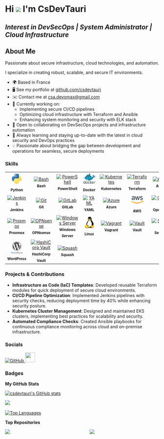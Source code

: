 # Hi <img src="https://user-images.githubusercontent.com/18350557/176309783-0785949b-9127-417c-8b55-ab5a4333674e.gif" width="30"> I'm CsDevTauri

## *Interest in DevSecOps | System Administrator | Cloud Infrastructure*

## About Me

Passionate about secure infrastructure, cloud technologies, and automation.
  
I specialize in creating robust, scalable, and secure IT environments.

* 🌍 Based in France
* 🖥️ See my portfolio at [github.com/csdevtauri](http://github.com/csdevtauri)
* ✉️ Contact me at [csa.devomax@gmail.com](mailto:csa.devomax@gmail.com)
* 🚀 Currently working on:
  * Implementing secure CI/CD pipelines
  * Optimizing cloud infrastructure with Terraform and Ansible
  * Enhancing system monitoring and security with ELK stack
* 🤝 Open to collaborating on DevSecOps projects and infrastructure automation
* 🌱 Always learning and staying up-to-date with the latest in cloud security and DevOps practices
* 💡 Passionate about bridging the gap between development and operations for seamless, secure deployments

### Skills

<table>
  <tr>
    <td align="center" width="80">
      <a href="https://www.python.org/">
        <img src="https://raw.githubusercontent.com/devicons/devicon/master/icons/python/python-original.svg" width="40" height="40" alt="Python" />
      </a>
      <br><sub><b>Python</b></sub>
    </td>
    <td align="center" width="80">
      <a href="https://www.gnu.org/software/bash/">
        <img src="https://www.vectorlogo.zone/logos/gnu_bash/gnu_bash-icon.svg" width="40" height="40" alt="Bash" />
      </a>
      <br><sub><b>Bash</b></sub>
    </td>
    <td align="center" width="80">
      <a href="https://docs.microsoft.com/en-us/powershell/">
        <img src="https://raw.githubusercontent.com/PowerShell/PowerShell/master/assets/ps_black_128.svg" width="40" height="40" alt="PowerShell" />
      </a>
      <br><sub><b>PowerShell</b></sub>
    </td>
    <td align="center" width="80">
      <a href="https://www.docker.com/">
        <img src="https://raw.githubusercontent.com/devicons/devicon/master/icons/docker/docker-original-wordmark.svg" width="40" height="40" alt="Docker" />
      </a>
      <br><sub><b>Docker</b></sub>
    </td>
    <td align="center" width="80">
      <a href="https://kubernetes.io/">
        <img src="https://www.vectorlogo.zone/logos/kubernetes/kubernetes-icon.svg" width="40" height="40" alt="Kubernetes" />
      </a>
      <br><sub><b>Kubernetes</b></sub>
    </td>
    <td align="center" width="80">
      <a href="https://www.terraform.io/">
        <img src="https://www.vectorlogo.zone/logos/terraformio/terraformio-icon.svg" width="40" height="40" alt="Terraform" />
      </a>
      <br><sub><b>Terraform</b></sub>
    </td>
    <td align="center" width="80">
      <a href="https://www.ansible.com/">
        <img src="https://www.vectorlogo.zone/logos/ansible/ansible-icon.svg" width="40" height="40" alt="Ansible" />
      </a>
      <br><sub><b>Ansible</b></sub>
    </td>
  </tr>
  <tr>
    <td align="center" width="80">
      <a href="https://www.jenkins.io/">
        <img src="https://www.vectorlogo.zone/logos/jenkins/jenkins-icon.svg" width="40" height="40" alt="Jenkins" />
      </a>
      <br><sub><b>Jenkins</b></sub>
    </td>
    <td align="center" width="80">
      <a href="https://git-scm.com/">
        <img src="https://www.vectorlogo.zone/logos/git-scm/git-scm-icon.svg" width="40" height="40" alt="Git" />
      </a>
      <br><sub><b>Git</b></sub>
    </td>
    <td align="center" width="80">
      <a href="https://about.gitlab.com/">
        <img src="https://www.vectorlogo.zone/logos/gitlab/gitlab-icon.svg" width="40" height="40" alt="GitLab" />
      </a>
      <br><sub><b>GitLab</b></sub>
    </td>
    <td align="center" width="80">
      <a href="https://yaml.org/">
        <img src="https://www.vectorlogo.zone/logos/yaml/yaml-icon.svg" width="40" height="40" alt="YAML" />
      </a>
      <br><sub><b>YAML</b></sub>
    </td>
    <td align="center" width="80">
      <a href="https://azure.microsoft.com/">
        <img src="https://www.vectorlogo.zone/logos/microsoft_azure/microsoft_azure-icon.svg" width="40" height="40" alt="Azure" />
      </a>
      <br><sub><b>Azure</b></sub>
    </td>
    <td align="center" width="80">
      <a href="https://aws.amazon.com/">
        <img src="https://raw.githubusercontent.com/devicons/devicon/master/icons/amazonwebservices/amazonwebservices-original-wordmark.svg" width="40" height="40" alt="AWS" />
      </a>
      <br><sub><b>AWS</b></sub>
    </td>
    <td align="center" width="80">
      <a href="https://www.openstack.org/">
        <img src="https://www.vectorlogo.zone/logos/openstack/openstack-icon.svg" width="40" height="40" alt="OpenStack" />
      </a>
      <br><sub><b>OpenStack</b></sub>
    </td>
  </tr>
  <tr>
    <td align="center" width="80">
      <a href="https://www.proxmox.com/">
        <img src="https://www.proxmox.com/images/proxmox/Proxmox_logo_standard_hex_400px.png#joomlaImage://local-images/proxmox/Proxmox_logo_standard_hex_400px.png?width=400&height=60" width="100" height="40" alt="Proxmox" />
      </a>
      <br><sub><b>Proxmox</b></sub>
    </td>
    <td align="center" width="80">
      <a href="https://opnsense.org/">
        <img src="https://opnsense.org/wp-content/themes/OPNsense/assets/img/opnsense.png" width="100" height="40" alt="OPNsense" />
      </a>
      <br><sub><b>OPNsense</b></sub>
    </td>
    <td align="center" width="80">
      <a href="https://www.microsoft.com/en-us/windows-server">
        <img src="https://img.icons8.com/color/48/000000/windows-logo.png" width="40" height="40" alt="Windows Server" />
      </a>
      <br><sub><b>Windows Server</b></sub>
    </td>
    <td align="center" width="80">
      <a href="https://www.linux.org/">
        <img src="https://raw.githubusercontent.com/devicons/devicon/master/icons/linux/linux-original.svg" width="40" height="40" alt="Linux" />
      </a>
      <br><sub><b>Linux</b></sub>
    </td>
    <td align="center" width="80">
      <a href="https://www.vagrantup.com/">
        <img src="https://www.vectorlogo.zone/logos/vagrantup/vagrantup-icon.svg" width="40" height="40" alt="Vagrant" />
      </a>
      <br><sub><b>Vagrant</b></sub>
    </td>
    <td align="center" width="80">
      <a href="https://www.vaultproject.io/">
        <img src="https://www.vectorlogo.zone/logos/vaultproject/vaultproject-icon.svg" width="40" height="40" alt="Vault" />
      </a>
      <br><sub><b>Vault</b></sub>
    </td>
    <td align="center" width="80">
      <a href="https://www.selenium.dev/">
        <img src="https://raw.githubusercontent.com/detain/svg-logos/780f25886640cef088af994181646db2f6b1a3f8/svg/selenium-logo.svg" width="40" height="40" alt="Selenium" />
      </a>
      <br><sub><b>Selenium</b></sub>
    </td>
  </tr>
  <tr>
    <td align="center" width="80">
      <a href="https://wordpress.org/">
        <img src="https://raw.githubusercontent.com/devicons/devicon/master/icons/wordpress/wordpress-original.svg" width="40" height="40" alt="WordPress" />
      </a>
      <br><sub><b>WordPress</b></sub>
    </td>
    <td align="center" width="80">
      <a href="https://www.hashicorp.com/products/vault">
        <img src="https://www.vectorlogo.zone/logos/hashicorp/hashicorp-icon.svg" width="40" height="40" alt="HashiCorp Vault" />
      </a>
      <br><sub><b>HashiCorp Vault</b></sub>
    </td>
    <td align="center" width="80">
      <a href="https://www.squashtest.org/">
        <img src="https://www.smartgecko.academy/wp-content/uploads/2014/11/squashtm_logo-1.png" width="40" height="40" alt="Squash" />
      </a>
      <br><sub><b>Squash</b></sub>
    </td>
  </tr>
</table>



### Projects & Contributions
- **Infrastructure as Code (IaC) Templates**: Developed reusable Terraform modules for quick deployment of secure cloud environments.
- **CI/CD Pipeline Optimization**: Implemented Jenkins pipelines with security checks, reducing deployment time by 40% while enhancing security posture.
- **Kubernetes Cluster Management**: Designed and maintained EKS clusters, implementing best practices for scalability and security.
- **Automated Compliance Checks**: Created Ansible playbooks for continuous compliance monitoring across cloud and on-premise infrastructure.

### Socials

<p align="left">
<a href="https://github.com/csdevtauri" target="_blank" rel="noreferrer">
    <img src="https://www.vectorlogo.zone/logos/github/github-icon.svg" width="32" height="32" alt="GitHub" />
  </a>
<a href="https://www.x.com/csdevtauri" target="_blank" rel="noreferrer"><img src="https://img.freepik.com/free-vector/new-2023-twitter-logo-x-icon-design_1017-45418.jpg?w=1380&t=st=1728030622~exp=1728031222~hmac=d6a0bf13d0bae295a34a27f1925ca79b1d88ecac9b9f21ce87d753fd988026e0" width="32" height="32" /></a>
</p>

### Badges

<b>My GitHub Stats</b>

<a href="http://www.github.com/csdevtauri"><img src="https://github-readme-stats.vercel.app/api?username=csdevtauri&show_icons=true&hide=&count_private=true&title_color=0891b2&text_color=ffffff&icon_color=0891b2&bg_color=1c1917&hide_border=true&show_icons=true" alt="csdevtauri's GitHub stats" /></a>

<a href="http://www.github.com/csdevtauri"><img src="https://github-readme-streak-stats.herokuapp.com/?user=csdevtauri&stroke=ffffff&background=1c1917&ring=0891b2&fire=0891b2&currStreakNum=ffffff&currStreakLabel=0891b2&sideNums=ffffff&sideLabels=ffffff&dates=ffffff&hide_border=true" /></a>

<a href="https://github.com/csdevtauri" align="left"><img src="https://github-readme-stats.vercel.app/api/top-langs/?username=csdevtauri&langs_count=10&title_color=0891b2&text_color=ffffff&icon_color=0891b2&bg_color=1c1917&hide_border=true&locale=en&custom_title=Top%20%Languages" alt="Top Languages" /></a>

<b>Top Repositories</b>

<div width="100%" align="center">
  <a href="https://github.com/csdevtauri/-Infrastructure_OpenStack_OnCloud" align="left"><img align="left" width="45%" src="https://github-readme-stats.vercel.app/api/pin/?username=csdevtauri&repo=-Infrastructure_OpenStack_OnCloud&title_color=0891b2&text_color=ffffff&icon_color=0891b2&bg_color=1c1917&hide_border=true&locale=en" /></a>
  <a href="https://github.com/csdevtauri/Labs_Vagrant_Docker_Terraform_Openstack" align="right"><img align="right" width="45%" src="https://github-readme-stats.vercel.app/api/pin/?username=csdevtauri&repo=Labs_Vagrant_Docker_Terraform_Openstack&title_color=0891b2&text_color=ffffff&icon_color=0891b2&bg_color=1c1917&hide_border=true&locale=en" /></a>
</div>
